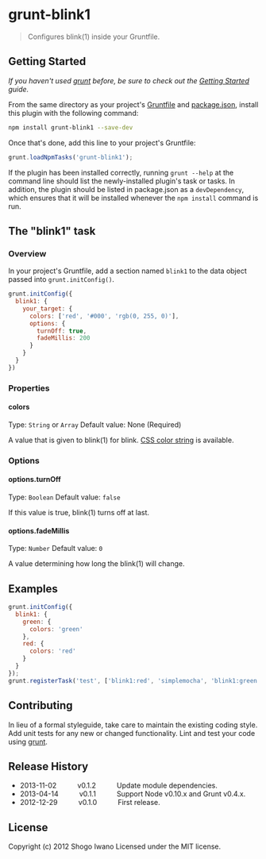 # grunt-blink1

> Configures blink(1) inside your Gruntfile.

## Getting Started
_If you haven't used [grunt][] before, be sure to check out the [Getting Started][] guide._

From the same directory as your project's [Gruntfile][Getting Started] and [package.json][], install this plugin with the following command:

```bash
npm install grunt-blink1 --save-dev
```

Once that's done, add this line to your project's Gruntfile:

```js
grunt.loadNpmTasks('grunt-blink1');
```

If the plugin has been installed correctly, running `grunt --help` at the command line should list the newly-installed plugin's task or tasks. In addition, the plugin should be listed in package.json as a `devDependency`, which ensures that it will be installed whenever the `npm install` command is run.

[grunt]: http://gruntjs.com/
[Getting Started]: https://github.com/gruntjs/grunt/blob/devel/docs/getting_started.md
[package.json]: https://npmjs.org/doc/json.html

## The "blink1" task

### Overview
In your project's Gruntfile, add a section named `blink1` to the data object passed into `grunt.initConfig()`.

```js
grunt.initConfig({
  blink1: {
    your_target: {
      colors: ['red', '#000', 'rgb(0, 255, 0)'],
      options: {
        turnOff: true,
        fadeMillis: 200
      }
    }
  }
})
```

### Properties

#### colors
Type: `String` or `Array`
Default value: None (Required)

A value that is given to blink(1) for blink. [CSS color string](http://www.w3.org/TR/CSS21/syndata.html#color-units) is available.

### Options

#### options.turnOff
Type: `Boolean`
Default value: `false`

If this value is true, blink(1) turns off at last.

#### options.fadeMillis
Type: `Number`
Default value: `0`

A value determining how long the blink(1) will change.

## Examples

```js
grunt.initConfig({
  blink1: {
    green: {
      colors: 'green'
    },
    red: {
      colors: 'red'
    }
  }
});
grunt.registerTask('test', ['blink1:red', 'simplemocha', 'blink1:green']);
```

## Contributing
In lieu of a formal styleguide, take care to maintain the existing coding style. Add unit tests for any new or changed functionality. Lint and test your code using [grunt][].

## Release History
 * 2013-11-02   v0.1.2   Update module dependencies.
 * 2013-04-14   v0.1.1   Support Node v0.10.x and Grunt v0.4.x.
 * 2012-12-29   v0.1.0   First release.

## License
Copyright (c) 2012 Shogo Iwano
Licensed under the MIT license.
